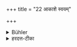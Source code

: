 +++
title = "22 आकाशे स्वयम्"

+++

<details><summary>Bühler</summary>

22. He himself (shall live) in the open air.
</details>

<details><summary>हरदत्त-टीका</summary>

## सूत्रम्
आकाशे स्वयम् ॥ २२ ॥  
## टिप्पनी
स्वयं चाऽऽकाश एव वसेत् ॥ २२ ॥
</details>
